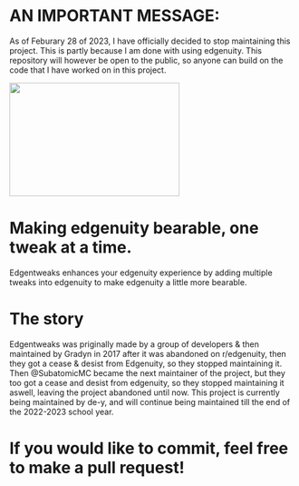 # AN IMPORTANT MESSAGE:

As of Feburary 28 of 2023, I have officially decided to stop maintaining this project. This is partly because I am done with using edgenuity. This repository will however be open to the public, so anyone can build on the code that I have worked on in this project.




<img src="https://user-images.githubusercontent.com/61808223/214761865-be211e02-95dd-463e-8852-37353e7aa847.png" width="300" height="200">

# Making edgenuity bearable, one tweak at a time.

Edgentweaks enhances your edgenuity experience by adding multiple tweaks into edgenuity to make edgenuity a little more bearable. 

# The story
Edgentweaks was priginally made by a group of developers & then maintained by Gradyn in 2017 after it was abandoned on r/edgenuity, then they got a cease & desist from Edgenuity, so they stopped maintaining it. Then @SubatomicMC became the next maintainer of the project, but they too got a cease and desist from edgenuity, so they stopped maintaining it aswell, leaving the project abandoned until now. This project is currently being maintained by de-y, and will continue being maintained till the end of the 2022-2023 school year.

# If you would like to commit, feel free to make a pull request!
